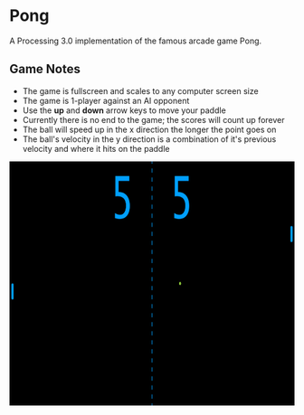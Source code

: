 # Pong
A Processing 3.0 implementation of the famous arcade game Pong.

## Game Notes
- The game is fullscreen and scales to any computer screen size
- The game is 1-player against an AI opponent
- Use the **up** and **down** arrow keys to move your paddle
- Currently there is no end to the game; the scores will count up forever
- The ball will speed up in the x direction the longer the point goes on
- The ball's velocity in the y direction is a combination of it's previous velocity and where it hits on the paddle

<img src="assets/game_capture.png" width="768" height="432" />